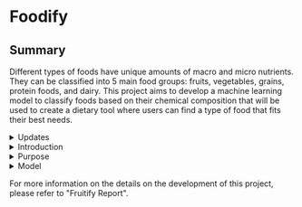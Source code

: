 # Foodify

## Summary

Different types of foods have unique amounts of macro and micro nutrients. They can be classified into 5 main food groups: fruits, vegetables, grains, protein foods, and dairy. This project aims to develop a machine learning model to classify foods based on their chemical composition that will be used to create a dietary tool where users can find a type of food that fits their best needs.

<details>
  <summary>Updates</summary>
  <ul>
    <details>
      <summary>August 10th, 2024</summary>
      
  - Developments for other food groups is being planned and developed
  * Migrating data collection from API calls to download files
      
  <br> The developments for other food group calls for a rebranding from Fruitify to Foodify. The decision to migrate the data to a database will prove to increase the stability of the data.
    </details>
    <details>
      <summary>June 11th, 2024</summary>
      
  - Created a design draft for the home page using Figma
  * Created the home page using the draft
    
  <br>The design of the home page is relatively complete with the exlusion of some buttons. The only functional button, for now, is the "Fruit" button on the navigation bar which was the original project. The navigation bar serves as a quick way to access the tools for users that are already familiar with them. The "Get Started" button serves as a beginner's guide to select from the array of tools. The next step is to redesign the fruit tool such that it matches the current style of the website and to design and integrate, but without functionality, the "Get Started" Page.
    </details>
    <details>
      <summary> June 6th, 2024 </summary>
      
  - Updated the size of the value input boxes to match the size of the average input
  * Increased the size of the percent input boxes
    
  <br>The function for the fruit tool is mostly complete. The UI can be improved with the addition of buttons and the model can be improved through further optimization and analaysis. To increase the usefullness of this tool, we can broaden the fruit types. We can build a similar food predictor for all types of food including meats, dairy, vegetable, etc. The next step is to build a functional website that houses these tools.
  </details>
  
  </ul>

</details>
<details>
  <summary>Introduction</summary>
  Most foods can be classified into 5 main food groups: fruits, vegetables, grains, protein foods, and dairy. These food groups are differentiable from each other and possess unique compositions of nutrients. For example, fruits typically have potassium, dietary fiber, vitamin C and no cholestrol. On the other hand, dairy food have calicum, potassium, and no dietary fiber.
</details>

<details>
  <summary>Purpose</summary>

   This project aims to help people that want to get their food intake that suits their nutritional needs down to the digits. It can also serve as an educational tool for students to better undestand the composition of different types of food. The practical portion of this project is a US FDA Nutrition label where users can input values for certain nutrients.
</details>

<details>
  <summary>Model</summary>
  FOR THE FRUIT MODEL: By analyzing the results of certain techniques of handling missing data, feature selection, and sample selection, a random forest model was developed at a 79.33% accuracy with the following hypter parameters: max_depth=5, max_features='log2', n_estimators=175, random_state=11.
</details>


For more information on the details on the development of this project, please refer to "Fruitify Report".
